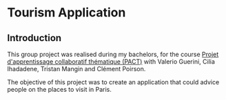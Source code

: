 #  Tourism Application
## Introduction 
This group project was realised during my bachelors, for the course [Projet d'apprentissage collaboratif thématique (PACT)](https://synapses.telecom-paris.fr/catalogue/2022-2023/ue/1622/PROJ101-A-projet-d-apprentissage-collaboratif-thematique-pact-1ere-partie?from=D4) with Valerio Guerini, Cilia Ihadadene, Tristan Mangin and Clément Poirson. 

The objective of this project was to create an application that could advice people on the places to visit in Paris. 
